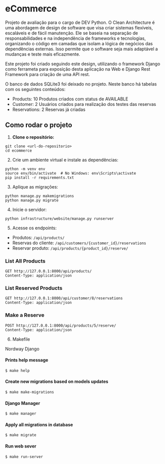 # eCommerce

Projeto de avaliação para o cargo de DEV Python.
O Clean Architecture é uma abordagem de design de software que visa
criar sistemas flexíveis, escaláveis e de fácil manutenção.
Ele se baseia na separação de responsabilidades e na independência de
frameworks e tecnologias, organizando o código em camadas que isolam a
lógica de negócios das dependências externas. Isso permite que o software
seja mais adaptável a mudanças e teste mais eficazmente.

Este projeto foi criado seguindo este design, utilizando o framework Django
como ferrameta para exposição desta aplicação na Web e Django Rest Framework
para criação de uma API rest.

O banco de dados SQLite3 foi deixado no projeto. Neste banco há tabelas
com os seguintes conteúdos:

- Products: 10 Produtos criados com status de AVAILABLE
- Customer: 2 Usuários criados para realização dos testes das reservas
- Reservations: 2 Reservas já criadas

## Como rodar o projeto

1. **Clone o repositório:**

```shell
git clone <url-do-repositorio>
cd ecommerce
```

2. Crie um ambiente virtual e instale as dependências:

```shell
python -m venv env
source env/bin/activate  # No Windows: env\Scripts\activate
pip install -r requirements.txt
```

3. Aplique as migrações:

```shell
python manage.py makemigrations
python manage.py migrate
```

4. Inicie o servidor:

```shell
python infrastructure/website/manage.py runserver
```

5. Acesse os endpoints:

- Produtos: `/api/products/`
- Reservas do cliente: `/api/customers/{customer_id}/reservations`
- Reservar produto: `/api/products/{product_id}/reserve/`

### List All Products

```http request
GET http://127.0.0.1:8000/api/products/
Content-Type: application/json
```

### List Reserved Products

```http request
GET http://127.0.0.1:8000/api/customer/8/reservations
Content-Type: application/json
```

### Make a Reserve

```http request
POST http://127.0.0.1:8000/api/products/5/reserve/
Content-Type: application/json
```

6. Makefile

Nordway Django

#### Prints help message

```shell
$ make help
```

#### Create new migrations based on models updates

```shell
$ make make-migrations
```

#### Django Manager

```shell
$ make manager
```

#### Apply all migrations in database

```shell
$ make migrate
```

#### Run web sever

```shell
$ make run-server
```
